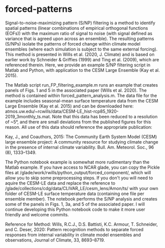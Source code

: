 # forced-patterns

Signal-to-noise-maximizing pattern (S/NP) filtering is a method to identify spatial patterns (linear combinations of empirical orthogonal functions (EOFs)) with the maximum ratio of signal to noise (with signal defined as variance that is agreed upon across an ensemble). The resulting patterns (S/NPs) isolate the patterns of forced change within climate model ensembles (where each simulation is subject to the same external forcing). This method is presented in Wills et al. (2020, J. Climate) and is based on earlier work by Schneider & Griffies (1999) and Ting et al. (2009), which are referenced therein. Here, we provide an example S/NP filtering script in Matlab and Python, with application to the CESM Large Ensemble (Kay et al. 2015). 

The Matlab script run_FP_filtering_example.m runs an example that creates panels of Figs. 1 and 5 in the associated paper (Wills et al. 2020). The method is contained within forced_pattern_analysis.m. The data file for the example includes seasonal-mean surface temperature data from the CESM Large Ensemble (Kay et al. 2015) and can be downloaded here: atmos.uw.edu/~rcwills/data/CESM-LE_hist-rcp85_1920-2019_3monthly_ts.mat. Note that this data has been reduced to a resolution of ~5°, and there are small deviations from the published figures for this reason. All use of this data should reference the appropriate publication:

Kay, J., and Coauthors, 2015: The Community Earth System Model (CESM) large ensemble project: A community resource for studying climate change in the presence of internal climate variability. Bull. Am. Meteorol. Soc., 96 (8), 1333–1349.

The Python notebook example is somewhat more rudimentary than the Matlab example. If you have access to NCAR glade, you can copy the Pickle files at /glade/work/rwills/python_output/forced_component/, which will allow you to skip some preprocessing steps. If you don't you will need to aquire the CESM-LE data and replace the reference to /glade/collections/cdg/data/CLIVAR_LE/cesm_lens/Amon/ts/ with your own folder of CESM-LE surface temperature data (containing one file per ensemble member). The notebook performs the S/NP analysis and creates some of the panels in Figs. 1, 3a, and 5 of the associated paper. I will continue developing this Python notebook code to make it more user friendly and welcome commits. 

Reference for Method: Wills, R.C.J., D.S. Battisti, K.C. Armour, T. Schneider, and C. Deser, 2020: Pattern recognition methods to separate forced responses from internal variability in climate model ensembles and observations, Journal of Climate, 33, 8693–8719.
